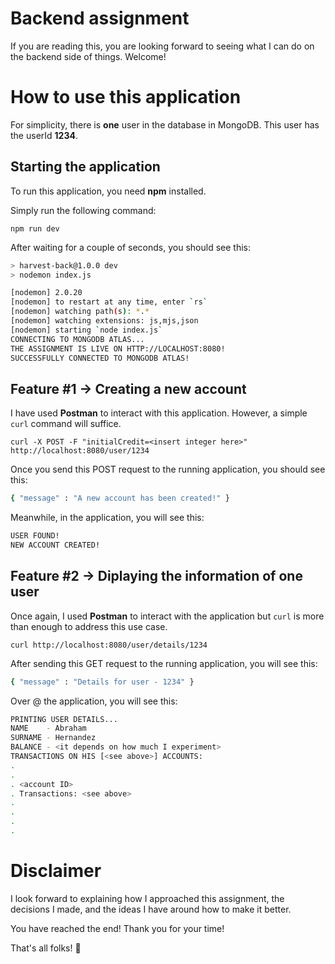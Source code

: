 # Backend assignment

If you are reading this, you are looking forward to seeing what I can do on the backend side of things. Welcome!

# How to use this application

For simplicity, there is **one** user in the database in MongoDB. This user has the userId **1234**.


## Starting the application

To run this application, you need **npm** installed.

Simply run the following command:

`npm run dev`

After waiting for a couple of seconds, you should see this:

```sh
> harvest-back@1.0.0 dev
> nodemon index.js

[nodemon] 2.0.20
[nodemon] to restart at any time, enter `rs`
[nodemon] watching path(s): *.*
[nodemon] watching extensions: js,mjs,json
[nodemon] starting `node index.js`
CONNECTING TO MONGODB ATLAS...
THE ASSIGNMENT IS LIVE ON HTTP://LOCALHOST:8080!
SUCCESSFULLY CONNECTED TO MONGODB ATLAS!
```

## Feature #1 -> Creating a new account

I have used **Postman** to interact with this application. However, a simple `curl` command will suffice.

`curl -X POST -F "initialCredit=<insert integer here>" http://localhost:8080/user/1234`

Once you send this POST request to the running application, you should see this:

```sh
{ "message" : "A new account has been created!" }
```

Meanwhile, in the application, you will see this:

```sh
USER FOUND!
NEW ACCOUNT CREATED!
```

## Feature #2 -> Diplaying the information of one user

Once again, I used **Postman** to interact with the application but `curl` is more than enough to address this use case.

`curl http://localhost:8080/user/details/1234`

After sending this GET request to the running application, you will see this:

```sh
{ "message" : "Details for user - 1234" }
```

Over @ the application, you will see this:

```sh
PRINTING USER DETAILS...
NAME    - Abraham
SURNAME - Hernandez
BALANCE - <it depends on how much I experiment>
TRANSACTIONS ON HIS [<see above>] ACCOUNTS:
.
.
. <account ID>
. Transactions: <see above>
.
.
.
.

```

# Disclaimer

I look forward to explaining how I approached this assignment, the decisions I made, and the ideas I have around how to make it better.

You have reached the end! Thank you for your time!

That's all folks! 👋
